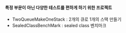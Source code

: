 #### 특정 부문이 아닌 다양한 테스트를 편하게 하기 위한 프로젝트

* TwoQueueMakeOneStack : 2개의 큐로 1개의 스택 만들기
* SealedClassBenchMark : sealed class 벤치마크
